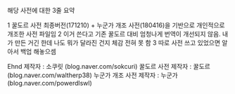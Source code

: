 해당 사전에 대한 3줄 요약

1 꿀도르 사전 최종버전(171210) + 누군가 개조 사전(180416)을 기반으로 개인적으로 개조한 사전 파일임
2 이거 쓴다고 기존 꿀도르 대비 엄청나게 번역이 개선되지 않음. 내가 만든 거긴 한데 나도 뭐가 달라진 건지 체감 전혀 못 함
3 따로 사전 쓰고 있었으면 알아서 백업 해놓으셈

Ehnd 제작자 : 소쿠릿 (blog.naver.com/sokcuri)
꿀도르 사전 제작자 : 꿀도르 (blog.naver.com/waltherp38)
누군가 개조 사전 제작자 : 누군가 (blog.naver.com/powerdlswl)
